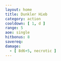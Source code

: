 ```yaml
---
layout: home
title: Dunkler Hieb
category: action
cooldown: [ 1, d ]
range: 5
aoe: single
hitbonus: 8
savereq: 
damage:
  - [ 8d6+5, necrotic ]
---
```

